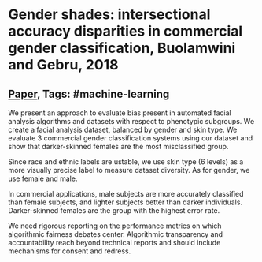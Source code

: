 # Gender shades: intersectional accuracy disparities in commercial gender classification, Buolamwini and Gebru, 2018

## [Paper](http://proceedings.mlr.press/v81/buolamwini18a.html), Tags: \#machine-learning

We present an approach to evaluate bias present in automated facial analysis algorithms and datasets with respect to phenotypic subgroups. We create a facial analysis dataset, balanced by gender and skin type. We evaluate 3 commercial gender classification systems using our dataset and show that darker-skinned females are the most misclassified group.

Since race and ethnic labels are ustable, we use skin type (6 levels) as a more visually precise label to measure dataset diversity. As for gender, we use female and male.

In commercial applications, male subjects are more accurately classified than female subjects, and lighter subjects better than darker individuals. Darker-skinned females are the group with the highest error rate.

We need rigorous reporting on the performance metrics on which algorithmic fairness debates center. Algorithmic transparency and accountability reach beyond technical reports and should include mechanisms for consent and redress.
